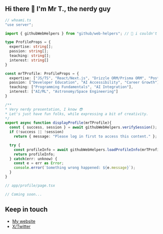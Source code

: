 ## Hi there 👋 I'm Mr T., the nerdy guy 

```ts
// whoami.ts
"use server";

import { githubWebHelpers } from "github/web-helpers"; // 🥲 i couldn't resist

type ProfileProps = {
  expertise: string[];
  passion: string[];
  teaching: string[];
  interest: string[]
}

const mrTProfile: ProfileProps = {
  expertise: ["JS/TS", "React/Next.js", "Drizzle ORM/Prisma ORM", "PostgreSQL/MongoDB"],
  passion: ["Developer Education", "AI Accessibility", "Career Growth"],
  teaching: ["Programming Fundamentals", "AI Integration"],
  interest: ["AI/ML", "Astronomy/Space Engineering"]
}

/**
* Very nerdy presentation, I know 😎
* Let's just have fun folks, while expressing a bit of creativity.
*/
export async function displayProfile(mrTProfile){
  const { success, session } = await githubWebHelpers.verifySession();
  if (!success || !session)
    return { message: "Please log in first to access this content." };

  try {
    const profileInfo = await githubWebHelpers.loadProfileInfo(mrTProfile);
    return profileInfo;
  } catch(err: unknow) {
    const e = err as Error;
    console.error(`Something wrong happened: ${e.message}`);
  }
}

// app/profile/page.tsx

// Coming soon...
```

## Keep in touch
- <a href="https://cuttypiedev.vercel.app" target="_blank">My website</a>
- <a href="https://x.com/DorianTho5" target="_blank">X/Twitter</a>
